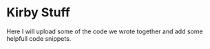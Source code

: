 # Kirby Stuff

Here I will upload some of the code we wrote together and add some helpfull code snippets.



